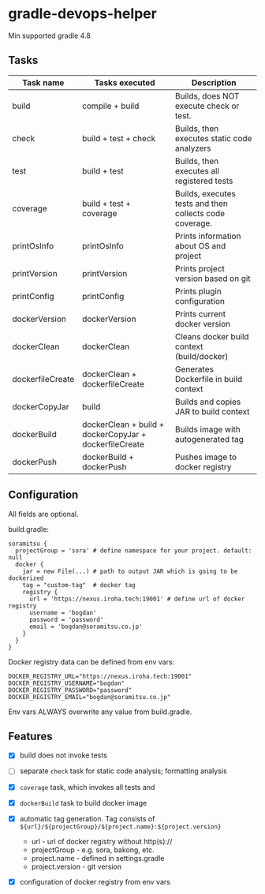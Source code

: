 # gradle-devops-helper

Min supported gradle 4.8

## Tasks

| **Task name**    | **Tasks executed**                                     | **Description**                                         |
|------------------|--------------------------------------------------------|---------------------------------------------------------|
| build            | compile + build                                        | Builds, does NOT execute check or test.                 |
| check            | build + test + check                                   | Builds, then executes static code analyzers             |
| test             | build + test                                           | Builds, then executes all registered tests              |
| coverage         | build + test + coverage                                | Builds, executes tests and then collects code coverage. |
| printOsInfo      | printOsInfo                                            | Prints information about OS and project                 |
| printVersion     | printVersion                                           | Prints project version based on git                     |
| printConfig      | printConfig                                            | Prints plugin configuration                             |
| dockerVersion    | dockerVersion                                          | Prints current docker version                           |
| dockerClean      | dockerClean                                            | Cleans docker build context (build/docker)              |
| dockerfileCreate | dockerClean + dockerfileCreate                         | Generates Dockerfile in build context                   |
| dockerCopyJar    | build                                                  | Builds and copies JAR to build context                  |
| dockerBuild      | dockerClean + build + dockerCopyJar + dockerfileCreate | Builds image with autogenerated tag                     |
| dockerPush       | dockerBuild + dockerPush                               | Pushes image to docker registry                         |

## Configuration

All fields are optional.

build.gradle:
```
soramitsu {
  projectGroup = 'sora' # define namespace for your project. default: null
  docker {
    jar = new File(...) # path to output JAR which is going to be dockerized
    tag = "custom-tag"  # docker tag 
    registry {
      url = 'https://nexus.iroha.tech:19001' # define url of docker registry
      username = 'bogdan'
      password = 'password'
      email = 'bogdan@soramitsu.co.jp' 
    }
  }
}
```

Docker registry data can be defined from env vars:
```
DOCKER_REGISTRY_URL="https://nexus.iroha.tech:19001"
DOCKER_REGISTRY_USERNAME="bogdan"
DOCKER_REGISTRY_PASSWORD="password"
DOCKER_REGISTRY_EMAIL="bogdan@soramitsu.co.jp"
```

Env vars ALWAYS overwrite any value from build.gradle.

## Features

- [x] build does not invoke tests
- [ ] separate `check` task for static code analysis; formatting analysis
- [x] `coverage` task, which invokes all tests and   
- [x] `dockerBuild` task to build docker image
- [x] automatic tag generation. Tag consists of `${url}/${projectGroup}/${project.name}:${project.version}`
  - url - url of docker registry without http(s)://
  - projectGroup - e.g. sora, bakong, etc.  
  - project.name - defined in settings.gradle
  - project.version - git version
- [x] configuration of docker registry from env vars


